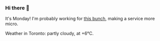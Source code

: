 ### Hi there :wave:

It's Monday! I'm probably working for [this bunch](https://github.com/kohofinancial), making a service more micro.

Weather in Toronto: partly cloudy, at +6°C.
